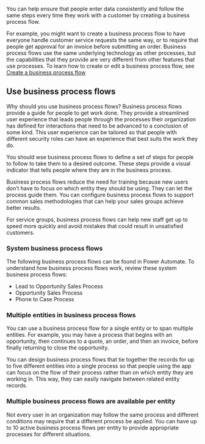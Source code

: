 You can help ensure that people enter data consistently and follow the 
same steps every time they work with a customer by creating a business 
process flow. 

For example, you might want to create a business process flow to have 
everyone handle customer service requests the same way, or to require 
that people get approval for an invoice before submitting an order. 
Business process flows use the same underlying technology as other 
processes, but the capabilities that they provide are very different 
from other features that use processes. To learn how to create or edit 
a business process flow, see [Create a business process flow](https://docs.microsoft.com/power-automate/create-business-process-flow)

## Use business process flows
Why should you use business process flows? Business process flows provide 
a guide for people to get work done. They provide a streamlined user 
experience that leads people through the processes their organization has 
defined for interactions that need to be advanced to a conclusion of some kind. 
This user experience can be tailored so that people with different security 
roles can have an experience that best suits the work they do.

You should wse business process flows to define a set of steps for people to 
follow to take them to a desired outcome. These steps provide a visual indicator 
that tells people where they are in the business process. 

Business process flows reduce the need for training because new users don’t have 
to focus on which entity they should be using. They can let the process guide them. 
You can configure business process flows to support common sales methodologies that 
can help your sales groups achieve better results. 

For service groups, business process flows can help new staff get up to speed more 
quickly and avoid mistakes that could result in unsatisfied customers.

### System business process flows
The following business process flows can be found in Power Automate. To understand 
how business process flows work, review these system business process flows:

- Lead to Opportunity Sales Process
- Opportunity Sales Process
- Phone to Case Process 

### Multiple entities in business process flows
You can use a business process flow for a single entity or to span multiple entities. 
For example, you may have a process that begins with an opportunity, then continues 
to a quote, an order, and then an invoice, before finally returning to close the 
opportunity.

You can design business process flows that tie together the records for up to five 
different entities into a single process so that people using the app can focus on 
the flow of their process rather than on which entity they are working in. This way, 
they can easily navigate between related entity records.

### Multiple business process flows are available per entity
Not every user in an organization may follow the same process and different conditions 
may require that a different process be applied. You can have up to 10 active business 
process flows per entity to provide appropriate processes for different situations.
